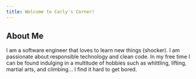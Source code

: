 ```yaml
---
title: Welcome to Carly's Corner!
---
```


## About Me
I am a software engineer that loves to learn new things (shocker). I am passionate about responsible technology and clean code. In my free time I can be found indulging in a multitude of hobbies such as whittling, lifting, martial arts, and climbing... I find it hard to get bored.